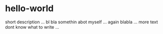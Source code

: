 # hello-world
short description ... bl bla
somethin abot myself ... again blabla ... more text dont know what to write ...

